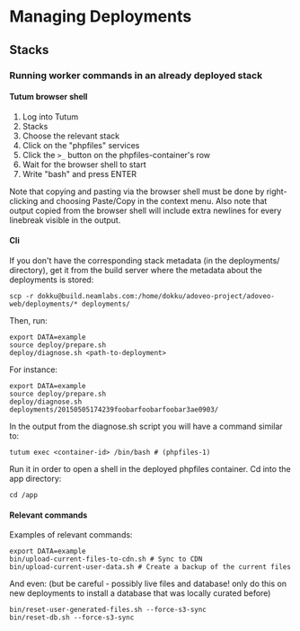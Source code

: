 Managing Deployments
====================

## Stacks

### Running worker commands in an already deployed stack

#### Tutum browser shell

1. Log into Tutum
2. Stacks
3. Choose the relevant stack
4. Click on the "phpfiles" services
5. Click the `>_` button on the phpfiles-container's row
6. Wait for the browser shell to start
7. Write "bash" and press ENTER

Note that copying and pasting via the browser shell must be done by right-clicking and choosing Paste/Copy in the context menu.
Also note that output copied from the browser shell will include extra newlines for every linebreak visible in the output.

#### Cli

If you don't have the corresponding stack metadata (in the deployments/ directory), get it from the build server where the metadata about the deployments is stored:
    
    scp -r dokku@build.neamlabs.com:/home/dokku/adoveo-project/adoveo-web/deployments/* deployments/

Then, run:

    export DATA=example
    source deploy/prepare.sh
    deploy/diagnose.sh <path-to-deployment>
    
For instance:

    export DATA=example
    source deploy/prepare.sh
    deploy/diagnose.sh deployments/20150505174239foobarfoobarfoobar3ae0903/
    
In the output from the diagnose.sh script you will have a command similar to:

    tutum exec <container-id> /bin/bash # (phpfiles-1)

Run it in order to open a shell in the deployed phpfiles container. Cd into the app directory:

    cd /app

#### Relevant commands

Examples of relevant commands:

    export DATA=example
    bin/upload-current-files-to-cdn.sh # Sync to CDN
    bin/upload-current-user-data.sh # Create a backup of the current files
    
And even: (but be careful - possibly live files and database! only do this on new deployments to install a database that was locally curated before)

    bin/reset-user-generated-files.sh --force-s3-sync
    bin/reset-db.sh --force-s3-sync
